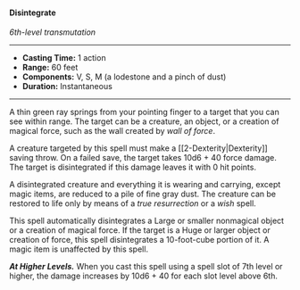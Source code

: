 #### Disintegrate
*6th-level transmutation*
___
- **Casting Time:** 1 action
- **Range:** 60 feet
- **Components:** V, S, M (a lodestone and a pinch of dust)
- **Duration:** Instantaneous
---
A thin green ray springs from your pointing finger to a target that you can see within range. The target can be a creature, an object, or a creation of magical force, such as the wall created by *wall of force*.

A creature targeted by this spell must make a [[2-Dexterity|Dexterity]] saving throw. On a failed save, the target takes 10d6 + 40 force damage. The target is disintegrated if this damage leaves it with 0 hit points.

A disintegrated creature and everything it is wearing and carrying, except magic items, are reduced to a pile of fine gray dust. The creature can be restored to life only by means of a *true resurrection* or a *wish* spell.

This spell automatically disintegrates a Large or smaller nonmagical object or a creation of magical force. If the target is a Huge or larger object or creation of force, this spell disintegrates a 10-foot-cube portion of it. A magic item is unaffected by this spell.

***At Higher Levels.*** When you cast this spell using a spell slot of 7th level or higher, the damage increases by 10d6 + 40 for each slot level above 6th.
